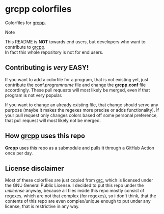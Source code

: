 # grcpp colorfiles
Colorfiles for [grcpp].

>[!NOTE]
> This README is **NOT** towards end users, but developers who want to contribute to [grcpp].</br>
> In fact this whole repository is not for end users.

## Contributing is *very* **EASY**!
If you want to add a colorfile for a program, that is not existing yet, just contribute the conf.*programname* file and change the **grcpp.conf** file accordingly. These pull requests will most likely be merged, even if that program is not very popular.

If you want to change an already existing file, that change should serve any purpose (maybe it makes the regexes more precise or adds functionality). If your pull request only changes colors based off some personal preference, that pull request will most likely not be merged.

## How [grcpp] uses this repo
**Grcpp** uses this repo as a submodule and pulls it through a GitHub Action once per day.

## License disclaimer
Most of these colorfiles are just copied from [grc](https://github.com/garabik/grc), which is licensed under the GNU General Public License. I decided to put this repo under the *unlicense* anyway, because all files inside this repo mostly consist of regexes, which are not that complex (for regexes), so i don't think, that the contents of this repo are even complex/unique enough to put under any license, that is restrictive in any way.

[grcpp]: https://github.com/RENoMafex/grcpp
